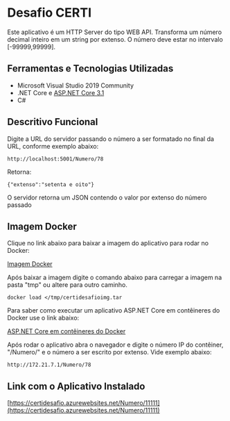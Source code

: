 # Desafio CERTI
Este aplicativo é um HTTP Server do tipo WEB API.
Transforma um número decimal inteiro em um string por extenso.
O número deve estar no intervalo [-99999,99999].

## Ferramentas e Tecnologias Utilizadas

- Microsoft Visual Studio 2019 Community
- .NET Core e [ASP.NET Core 3.1](https://github.com/aspnet/AspNetCore.Docs)
- C#

## Descritivo Funcional

Digite a URL do servidor passando o número a ser formatado no final da URL, conforme exemplo abaixo:

```console
http://localhost:5001/Numero/78
```
Retorna:
```console
{"extenso":"setenta e oito"}
```
O servidor retorna um JSON contendo o valor por extenso do número passado

## Imagem Docker

Clique no link abaixo para baixar a imagem do aplicativo para rodar no Docker:

[Imagem Docker](https://1drv.ms/u/s!AqDuCVVT4S07k2cEinuqaL0ajV2H?e=vfHALq)

Após baixar a imagem digite o comando abaixo para carregar a imagem na pasta "tmp" ou altere para outro caminho.
```console
docker load </tmp/certidesafioimg.tar
```

Para saber como executar um aplicativo ASP.NET Core em contêineres do Docker use o link abaixo:

[ASP.NET Core em contêineres do Docker](https://docs.microsoft.com/pt-br/aspnet/core/host-and-deploy/docker/building-net-docker-images?view=aspnetcore-3.1)

Após rodar o aplicativo abra o navegador e digite o número IP do contêiner, "/Numero/" e o número a ser escrito por extenso. Vide exemplo abaixo:

```console
http://172.21.7.1/Numero/78
```

## Link com o Aplicativo Instalado

[https://certidesafio.azurewebsites.net/Numero/11111](https://certidesafio.azurewebsites.net/Numero/11111)
